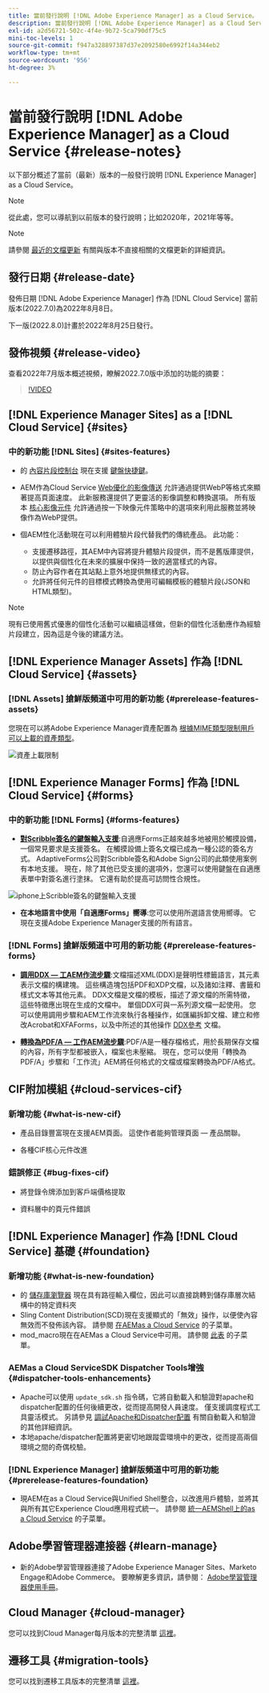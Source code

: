 ```yaml
---
title: 當前發行說明 [!DNL Adobe Experience Manager] as a Cloud Service。
description: 當前發行說明 [!DNL Adobe Experience Manager] as a Cloud Service。
exl-id: a2d56721-502c-4f4e-9b72-5ca790df75c5
mini-toc-levels: 1
source-git-commit: f947a328897387d37e2092580e6992f14a344eb2
workflow-type: tm+mt
source-wordcount: '956'
ht-degree: 3%

---
```



# 當前發行說明 [!DNL Adobe Experience Manager] as a Cloud Service {#release-notes}

以下部分概述了當前（最新）版本的一般發行說明 [!DNL Experience Manager] as a Cloud Service。

>[!NOTE]
>
>從此處，您可以導航到以前版本的發行說明；比如2020年，2021年等等。

>[!NOTE]
>
>請參閱 [最近的文檔更新](https://experienceleague.adobe.com/docs/experience-manager-release-information/aem-release-updates/doc-updates/documentation-updates.html) 有關與版本不直接相關的文檔更新的詳細資訊。

## 發行日期 {#release-date}

發佈日期 [!DNL Adobe Experience Manager] 作為 [!DNL Cloud Service] 當前版本(2022.7.0)為2022年8月8日。

下一版(2022.8.0)計畫於2022年8月25日發行。

## 發佈視頻 {#release-video}

查看2022年7月版本概述視頻，瞭解2022.7.0版中添加的功能的摘要：

>[!VIDEO](https://video.tv.adobe.com/v/345409/?quality=12)

## [!DNL Experience Manager Sites] as a [!DNL Cloud Service] {#sites}

### 中的新功能 [!DNL Sites] {#sites-features}

* 的 [內容片段控制台](/help/sites-cloud/administering/content-fragments/content-fragments-console.md) 現在支援 [鍵盤快捷鍵](/help/sites-cloud/administering/content-fragments/content-fragments-console-keyboard-shortcuts.md)。

* AEM作為Cloud Service [Web優化的影像傳送](https://experienceleague.adobe.com/docs/experience-manager-core-components/using/developing/web-optimized-image-delivery.html) 允許通過提供WebP等格式來顯著提高頁面速度。 此新服務還提供了更靈活的影像調整和轉換選項。 所有版本 [核心影像元件](https://experienceleague.adobe.com/docs/experience-manager-core-components/using/components/image.html) 允許通過按一下映像元件策略中的選項來利用此服務並將映像作為WebP提供。

* 個AEM性化活動現在可以利用體驗片段代替我們的傳統產品。 此功能：
   * 支援遷移路徑，其AEM中內容將提升體驗片段提供，而不是舊版庫提供，以提供與個性化在未來的擴展中保持一致的適當樣式的內容。
   * 防止內容作者在其站點上意外地提供無樣式的內容。
   * 允許將任何元件的目標模式轉換為使用可編輯模板的體驗片段(JSON和HTML類型)。

>[!NOTE]
>
>現有已使用舊式優惠的個性化活動可以繼續這樣做，但新的個性化活動應作為經驗片段建立，因為這是今後的建議方法。

## [!DNL Experience Manager Assets] 作為 [!DNL Cloud Service] {#assets}

### [!DNL Assets] 搶鮮版頻道中可用的新功能 {#prerelease-features-assets}

您現在可以將Adobe Experience Manager資產配置為 [根據MIME類型限制用戶可以上載的資產類型](/help/assets/configure-asset-upload-restrictions.md)。

![資產上載限制](/help/assets/assets/asset-upload-restrictions.png)

## [!DNL Experience Manager Forms] 作為 [!DNL Cloud Service] {#forms}

### 中的新功能 [!DNL Forms] {#forms-features}

* **[對Scribble簽名的鍵盤輸入支援](/help/forms/signing-forms-using-scribble.md)**:自適應Forms正越來越多地被用於觸摸設備，一個常見要求是支援簽名。 在觸摸設備上簽名文檔已成為一種公認的簽名方式。 AdaptiveForms公司對Scribble簽名和Adobe Sign公司的此類使用案例有本地支援。 現在，除了其他已受支援的選項外，您還可以使用鍵盤在自適應表單中對簽名進行塗抹。 它還有助於提高可訪問性合規性。

![iphone上Scribble簽名的鍵盤輸入支援](/help/release-notes/assets/scribble-keyboard-mobile.png)

* **在本地語言中使用「自適應Forms」嚮導**:您可以使用所選語言使用嚮導。 它現在支援Adobe Experience Manager支援的所有語言。

### [!DNL Forms] 搶鮮版頻道中可用的新功能 {#prerelease-features-forms}

<!-- 

* **[Launch Adaptive Form creation wizard from embed form component](/help/forms/using/embed-adaptive-form-aem-sites.md)**: You can now launch Adaptive Form creation wizard from embed form component. It helps improve content and forms authoring workflows for Sites and Forms practitioners trying to add enrollment experiences to a web page. 

![Keyboard input support for Scribble signatures on iphone](/help/release-notes/assets/froms-container.png) 

-->

* **[調用DDX — 工AEM作流步驟](/help/forms/aem-forms-workflow-step-reference.md#invokeddx)**:文檔描述XML(DDX)是聲明性標籤語言，其元素表示文檔的構建塊。 這些構造塊包括PDF和XDP文檔，以及諸如注釋、書籤和樣式文本等其他元素。 DDX文檔是文檔的模板，描述了源文檔的所需特徵，這些特徵應出現在生成的文檔中。 單個DDX可與一系列源文檔一起使用。 您可以使用調用步驟和AEM工作流來執行各種操作，如匯編拆卸文檔、建立和修改Acrobat和XFAForms，以及中所述的其他操作 [DDX參考](https://helpx.adobe.com/content/dam/help/en/experience-manager/forms-cloud-service/ddxRef.pdf) 文檔。

* **[轉換為PDF/A — 工作AEM流步驟](/help/forms/aem-forms-workflow-step-reference.md##convert-pdfa)**:PDF/A是一種存檔格式，用於長期保存文檔的內容，所有字型都被嵌入，檔案也未壓縮。 現在，您可以使用「轉換為PDF/A」步驟和「工作流」AEM將任何格式的文檔或檔案轉換為PDF/A格式。


## CIF附加模組 {#cloud-services-cif}

### 新增功能 {#what-is-new-cif}

* 產品目錄豐富現在支援AEM頁面。 這使作者能夠管理頁面 — 產品關聯。

* 各種CIF核心元件改進

### 錯誤修正 {#bug-fixes-cif}

* 將登錄令牌添加到客戶端價格提取

* 資料層中的頁元件錯誤

## [!DNL Experience Manager] 作為 [!DNL Cloud Service] 基礎 {#foundation}

### 新增功能 {#what-is-new-foundation}

* 的 [儲存庫瀏覽器](/help/implementing/developing/tools/repository-browser.md) 現在具有路徑輸入欄位，因此可以直接跳轉到儲存庫層次結構中的特定資料夾
* Sling Content Distribution(SCD)現在支援顯式的「無效」操作，以便使內容無效而不發佈該內容。 請參閱 [在AEMas a Cloud Service](/help/implementing/dispatcher/caching.md#explicit-invalidation) 的子菜單。
* mod_macro現在在AEMas a Cloud Service中可用。 請參閱 [此表](/help/implementing/dispatcher/disp-overview.md) 的子菜單。

### AEMas a Cloud ServiceSDK Dispatcher Tools增強 {#dispatcher-tools-enhancements}

* Apache可以使用 `update_sdk.sh` 指令碼，它將自動載入和驗證對apache和dispatcher配置的任何後續更改，從而提高開發人員速度。 僅支援調度程式工具靈活模式。 另請參見 [調試Apache和Dispatcher配置](/help/implementing/dispatcher/validation-debug.md#automatic-loading) 有關自動載入和驗證的其他詳細資訊。
* 本地apache/dispatcher配置將更密切地跟蹤雲環境中的更改，從而提高兩個環境之間的奇偶校驗。

### [!DNL Experience Manager] 搶鮮版頻道中可用的新功能 {#prerelease-features-foundation}

* 現AEM在as a Cloud Service與Unified Shell整合，以改進用戶體驗，並將其與所有其它Experience Cloud應用程式統一。 請參閱 [統一AEMShell上的as a Cloud Service](/help/overview/aem-cloud-service-on-unified-shell.md) 的子菜單。

## Adobe學習管理器連接器 {#learn-manage}

* 新的Adobe學習管理器連接了Adobe Experience Manager Sites、Marketo Engage和Adobe Commerce。 要瞭解更多資訊，請參閱： [Adobe學習管理器使用手冊](https://helpx.adobe.com/learning-manager/user-guide.html)。


## Cloud Manager {#cloud-manager}

您可以找到Cloud Manager每月版本的完整清單 [這裡](/help/implementing/cloud-manager/release-notes-cloud-manager/release-notes-cm-current.md)。

## 遷移工具 {#migration-tools}

您可以找到遷移工具版本的完整清單 [這裡](/help/journey-migration/release-notes/release-notes-migration-tools-current.md)。
